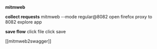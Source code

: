 
**mitmweb**

**collect requests**
mitmweb --mode regular@8082
open firefox
proxy to 8082
explore app

**save flow**
click file
click save

[[mitmweb2swagger]]

